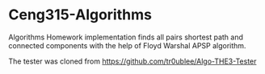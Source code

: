 # Ceng315-Algorithms
Algorithms Homework implementation finds all pairs shortest path and connected components with the help of Floyd Warshal APSP algorithm. 


The tester was cloned from https://github.com/tr0ublee/Algo-THE3-Tester
